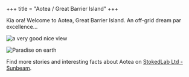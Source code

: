 +++
title = "Aotea / Great Barrier Island"
+++

Kia ora! Welcome to Aotea, Great Barrier Island. An off-grid dream par excellence...

![a very good nice view](https://ik.imagekit.io/stokedlab/verygoodnice_com/sunbeam_view.jpg?tr=w-500 "A very good nice sunset view")

![Paradise on earth](https://ik.imagekit.io/stokedlab/verygoodnice_com/paradise_on_earth.jpg?tr=w-500 "A very good nice place - Paradise on earth")

Find more stories and interesting facts about Aotea on [StokedLab Ltd - Sunbeam](https://www.stokedlab.io/blogs/sunbeam).



